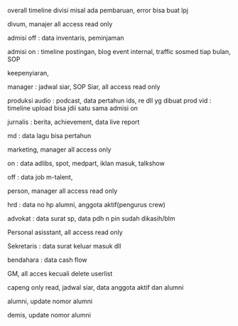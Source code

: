overall timeline divisi misal ada pembaruan, error bisa buat lpj

divum, manajer all access read only

admisi off : data inventaris, peminjaman

admisi on : timeline postingan, blog event internal, traffic sosmed tiap bulan, SOP

keepenyiaran,

manager : jadwal siar, SOP Siar, all access read only

produksi audio : podcast, data pertahun ids, re dll yg dibuat
prod vid : timeline upload bisa jdii satu sama admisi on

jurnalis : berita, achievement, data live report

md : data lagu bisa pertahun

marketing, manager all access only

on : data adlibs, spot, medpart, iklan masuk, talkshow

off : data job m-talent, 

person, manager all access read only

hrd : data no hp alumni, anggota aktif(pengurus crew)

advokat : data surat sp, data pdh n pin sudah dikasih/blm

Personal asisstant, all access read only

Sekretaris : data surat keluar masuk dll

bendahara : data cash flow

GM, all acces kecuali delete userlist

capeng only read, jadwal siar, data anggota aktif dan alumni

alumni, update nomor alumni

demis,  update nomor alumni